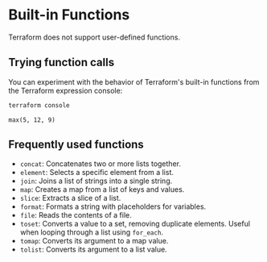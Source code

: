 # Built-in Functions

Terraform does not support user-defined functions.

## Trying function calls

You can experiment with the behavior of Terraform's built-in functions from the Terraform expression console:

```sh
terraform console
```

```hcl
max(5, 12, 9)
```


## Frequently used functions

- `concat`: Concatenates two or more lists together.
- `element`: Selects a specific element from a list.
- `join`: Joins a list of strings into a single string.
- `map`: Creates a map from a list of keys and values.
- `slice`: Extracts a slice of a list.
- `format`: Formats a string with placeholders for variables.
- `file`: Reads the contents of a file.
- `toset`: Converts a value to a set, removing duplicate elements. Useful when looping through a list using `for_each`.
- `tomap`: Converts its argument to a map value.
- `tolist`: Converts its argument to a list value.
